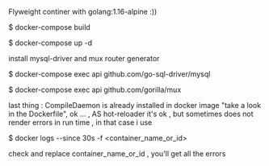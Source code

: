 Flyweight continer with golang:1.16-alpine :))

$ docker-compose build

$ docker-compose up -d

install mysql-driver and mux router generator

$ docker-compose exec api github.com/go-sql-driver/mysql

$ docker-compose exec api github.com/gorilla/mux

last thing : CompileDaemon is already installed in docker image "take a look in the Dockerfile",
ok ... , AS hot-reloader it's ok , but sometimes does not render errors in run time , in that case i use

$ docker logs --since 30s -f <container_name_or_id>

check and replace container_name_or_id , you'll get all the errors